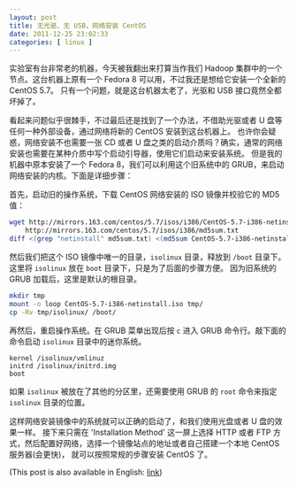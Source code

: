 ```yaml
--- 
layout: post
title: 无光驱、无 USB，网络安装 CentOS
date: 2011-12-25 23:02:33
categories: [ linux ]
---
```


实验室有台非常老的机器，今天被我翻出来打算当作我们 Hadoop 集群中的一个节点。这台机器上原有一个 Fedora 8 可以用，不过我还是想给它安装一个全新的 CentOS 5.7。
只有一个问题，就是这台机器太老了，光驱和 USB 接口竟然全都坏掉了。

<!-- more -->

看起来问题似乎很棘手，不过最后还是找到了一个办法，不借助光驱或者 U 盘等任何一种外部设备，通过网络将新的 CentOS 安装到这台机器上。
也许你会疑惑，网络安装不也需要一张 CD 或者 U 盘之类的启动介质吗？确实，通常的网络安装也需要在某种介质中写个启动引导器，使用它们启动来安装系统。
但是我的机器中原本安装了一个 Fedora 8，我们可以利用这个旧系统中的 GRUB，来启动网络安装的内核。下面是详细步骤：

首先，启动旧的操作系统，下载 CentOS 网络安装的 ISO 镜像并校验它的 MD5 值：

``` bash
wget http://mirrors.163.com/centos/5.7/isos/i386/CentOS-5.7-i386-netinstall.iso \
    http://mirrors.163.com/centos/5.7/isos/i386/md5sum.txt
diff <(grep "netinstall" md5sum.txt) <(md5sum CentOS-5.7-i386-netinstall.iso) && echo OK
```

然后我们把这个 ISO 镜像中唯一的目录，`isolinux` 目录，释放到 `/boot` 目录下。这里将 `isolinux` 放在 `boot` 目录下，只是为了后面的步骤方便。
因为旧系统的 GRUB 加载后，这里是默认的根目录。

``` bash
mkdir tmp
mount -o loop CentOS-5.7-i386-netinstall.iso tmp/
cp -Rv tmp/isolinux/ /boot/
```

再然后，重启操作系统。在 GRUB 菜单出现后按 `c` 进入 GRUB 命令行。敲下面的命令启动 `isolinux` 目录中的迷你系统。

``` text
kernel /isolinux/vmlinuz
initrd /isolinux/initrd.img
boot
```

如果 `isolinux` 被放在了其他的分区里，还需要使用 GRUB 的 `root` 命令来指定 `isolinux` 目录的位置。

这样网络安装镜像中的系统就可以正确的启动了，和我们使用光盘或者 U 盘的效果一样。
接下来只需在 'Installation Method' 这一屏上选择 HTTP 或者 FTP 方式，然后配置好网络，选择一个镜像站点的地址或者自己搭建一个本地 CentOS 服务器(会更快)，
就可以按照常规的步骤安装 CentOS 了。

(This post is also available in English: [link][english])

[english]:      /linux/2011/12/26/install-centos-via-network-without-cd-rom-and-without-usb/
